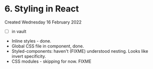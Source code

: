 # 6. Styling in React
Created Wednesday 16 February 2022
- [ ] in vault
- Inline styles - done.
- Global CSS file in component, done.
- Styled-components: haven't (FIXME) understood nesting. Looks like invert specificity.
- CSS modules - skipping for now. FIXME